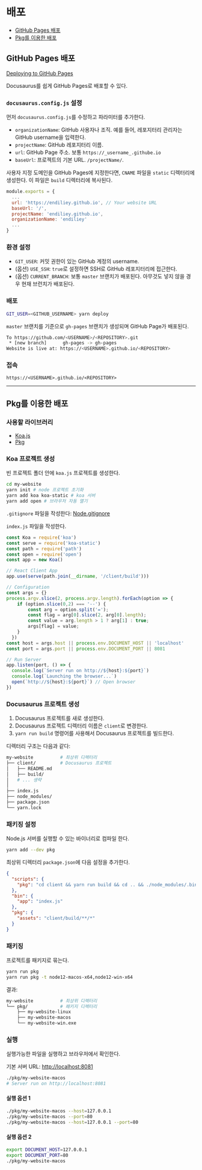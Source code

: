 # 배포

- [GitHub Pages 배포](#github-pages-배포)
- [Pkg를 이용한 배포](#pkg를-이용한-배포)

## GitHub Pages 배포

[Deploying to GitHub Pages](https://v2.docusaurus.io/docs/deployment#deploying-to-github-pages)

Docusaurus를 쉽게 GitHub Pages로 배포할 수 있다.

### `docusaurus.config.js` 설정

먼저 `docusaurus.config.js`를 수정하고 파라미터를 추가한다.

- `organizationName`: GitHub 사용자나 조직. 예를 들어, 레포지터리 관리자는 GitHub username을 입력한다.
- `projectName`: GitHub 레포지터리 이름.
- `url`: GitHub Page 주소. 보통 `https://_username_.githube.io`
- `baseUrl`: 프로젝트의 기본 URL. `/projectName/`.

사용자 지정 도메인을 GitHub Pages에 지정한다면, `CNAME` 파일을 `static` 디렉터리에 생성한다. 이 파일은 `build` 디렉터리에 복사된다.

```js
module.exports = {
  ...
  url: 'https://endiliey.github.io', // Your website URL
  baseUrl: '/',
  projectName: 'endiliey.github.io',
  organizationName: 'endiliey'
  ...
}
```

### 환경 설정

- `GIT_USER`: 커밋 권한이 있는 GitHub 계정의 username.
- (옵션) `USE_SSH`: `true`로 설정하면 SSH로 GitHub 레포지터리에 접근한다.
- (옵션) `CURRENT_BRANCH`: 보통 `master` 브랜치가 배포된다. 아무것도 넣지 않을 경우 현재 브런치가 배포된다.

### 배포

```bash
GIT_USER=<GITHUB_USERNAME> yarn deploy
```

`master` 브랜치를 기준으로 `gh-pages` 브랜치가 생성되며 GitHub Page가 배포된다.

```bash
To https://github.com/<USERNAME>/<REPOSITORY>.git
 * [new branch]      gh-pages -> gh-pages
Website is live at: https://<USERNAME>.github.io/<REPOSITORY>
```

### 접속

`https://<USERNAME>.github.io/<REPOSITORY>`

---

## Pkg를 이용한 배포

### 사용할 라이브러리

- [Koa.js](https://koajs.com/)
- [Pkg](https://github.com/zeit/pkg)

### Koa 프로젝트 생성

빈 프로젝트 폴더 안에 `koa.js` 프로젝트를 생성한다.

```bash
cd my-website
yarn init # node 프로젝트 초기화
yarn add koa koa-static # koa 서버
yarn add open # 브라우저 자동 열기
```

`.gitignore` 파일을 작성한다: [Node.gitignore](Node.gitignore)

`index.js` 파일을 작성한다.

```javascript
const Koa = require('koa')
const serve = require('koa-static')
const path = require('path')
const open = require('open')
const app = new Koa()

// React Client App
app.use(serve(path.join(__dirname, '/client/build')))

// Configuration
const args = {}
process.argv.slice(2, process.argv.length).forEach(option => {
    if (option.slice(0,2) === '--') {
        const arg = option.split('=');
        const flag = arg[0].slice(2, arg[0].length);
        const value = arg.length > 1 ? arg[1] : true;
        args[flag] = value;
    }
  })
const host = args.host || process.env.DOCUMENT_HOST || 'localhost' 
const port = args.port || process.env.DOCUMENT_PORT || 8081

// Run Server
app.listen(port, () => {
  console.log(`Server run on http://${host}:${port}`)
  console.log(`Launching the browser...`)
  open(`http://${host}:${port}`) // Open browser
})
```

### Docusaurus 프로젝트 생성

1. Docusaurus 프로젝트를 새로 생성한다.  
1. Docusaurus 프로젝트 디렉터리 이름은 `client`로 변경한다.  
1. `yarn run build` 명령어를 사용해서 Docusaurus 프로젝트를 빌드한다.

디렉터리 구조는 다음과 같다: 

```bash
my-website          # 최상위 디렉터리
├── client/         # Docusaurus 프로젝트
│   ├── README.md
│   ├── build/
│   # ... 생략
│
├── index.js
├── node_modules/
├── package.json
└── yarn.lock
```

### 패키징 설정

Node.js 서버를 실행할 수 있는 바이너리로 컴파일 한다.

```bash
yarn add --dev pkg
```

최상위 디렉터리 `package.json`에 다음 설정을 추가한다.

```json
{
  "scripts": {
    "pkg": "cd client && yarn run build && cd .. && ./node_modules/.bin/pkg . --out-path pkg"
  },
  "bin": {
    "app": "index.js"
  },
  "pkg": {
    "assets": "client/build/**/*"
  }
}
```

### 패키징

프로젝트를 패키지로 묶는다.

```bash
yarn run pkg
yarn run pkg -t node12-macos-x64,node12-win-x64
```

결과:

```bash
my-website          # 최상위 디렉터리
└── pkg/            # 패키지 디렉터리
    ├── my-website-linux
    ├── my-website-macos
    └── my-website-win.exe
```

### 실행

실행가능한 파일을 실행하고 브라우저에서 확인한다.

기본 서버 URL: [http://localhost:8081](http://localhost:8081)

```bash
./pkg/my-website-macos
# Server run on http://localhost:8081
```

#### 실행 옵션 1

```bash
./pkg/my-website-macos --host=127.0.0.1
./pkg/my-website-macos --port=80
./pkg/my-website-macos --host=127.0.0.1 --port=80
```

#### 실행 옵션 2

```bash
export DOCUMENT_HOST=127.0.0.1
export DOCUMENT_PORT=80
./pkg/my-website-macos
```